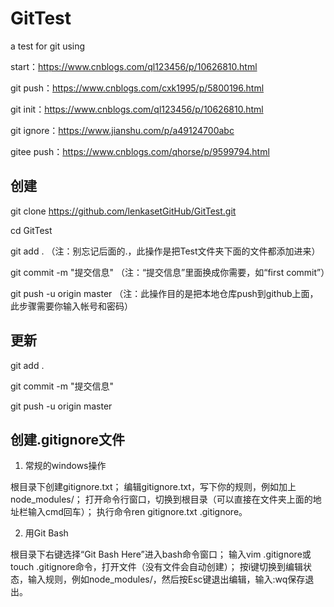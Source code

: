 # GitTest
a test for git using

start：https://www.cnblogs.com/ql123456/p/10626810.html

git push：https://www.cnblogs.com/cxk1995/p/5800196.html

git init：https://www.cnblogs.com/ql123456/p/10626810.html

git ignore：https://www.jianshu.com/p/a49124700abc

gitee push：https://www.cnblogs.com/qhorse/p/9599794.html

## 创建

git clone https://github.com/lenkasetGitHub/GitTest.git

cd GitTest

git add .        （注：别忘记后面的.，此操作是把Test文件夹下面的文件都添加进来）

git commit  -m  "提交信息"  （注：“提交信息”里面换成你需要，如“first commit”）

git push -u origin master   （注：此操作目的是把本地仓库push到github上面，此步骤需要你输入帐号和密码）

## 更新

git add .

git commit  -m  "提交信息"

git push -u origin master

## 创建.gitignore文件
1) 常规的windows操作

根目录下创建gitignore.txt；
编辑gitignore.txt，写下你的规则，例如加上node_modules/；
打开命令行窗口，切换到根目录（可以直接在文件夹上面的地址栏输入cmd回车）；
执行命令ren gitignore.txt .gitignore。

2) 用Git Bash

根目录下右键选择“Git Bash Here”进入bash命令窗口；
输入vim .gitignore或touch .gitignore命令，打开文件（没有文件会自动创建）；
按i键切换到编辑状态，输入规则，例如node_modules/，然后按Esc键退出编辑，输入:wq保存退出。
